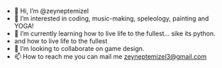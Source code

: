 - 👋 Hi, I’m @zeyneptemizel
- 👀 I’m interested in coding, music-making, speleology, painting and YOGA!
- 🌱 I’m currently learning how to live life to the fullest... sike its python. 
- and how to live life to the fullest
- 💞️ I’m looking to collaborate on game design.
- 📫 How to reach me you can mail me zeyneptemizel3@gmail.com

